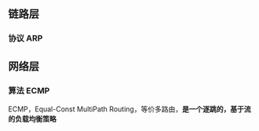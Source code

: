## 链路层

### 协议 ARP 

## 网络层

### 算法 ECMP 

ECMP，Equal-Const MultiPath Routing，等价多路由，**是一个逐跳的，基于流的负载均衡策略**

